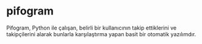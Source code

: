 # pifogram
Pifogram, Python ile çalışan, belirli bir kullanıcının takip ettiklerini ve takipçilerini alarak bunlarla karşılaştırma yapan basit bir otomatik yazılımdır.

